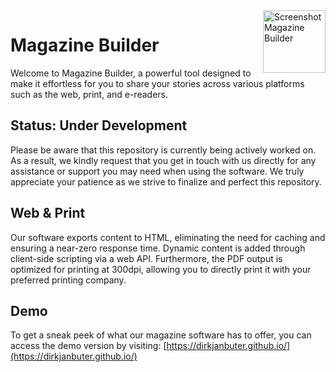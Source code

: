 <img alt="Screenshot Magazine Builder" href="https://dirkjanbuter.github.io/magazine/export/images/magazinebuilder.webp" width="100" style="float: right;">

# Magazine Builder

Welcome to Magazine Builder, a powerful tool designed to make it effortless for you to share your stories across various platforms such as the web, print, and e-readers.

## Status: Under Development 

Please be aware that this repository is currently being actively worked on. As a result, we kindly request that you get in touch with us directly for any assistance or support you may need when using the software. We truly appreciate your patience as we strive to finalize and perfect this repository.

## Web & Print

Our software exports content to HTML, eliminating the need for caching and ensuring a near-zero response time. Dynamic content is added through client-side scripting via a web API. Furthermore, the PDF output is optimized for printing at 300dpi, allowing you to directly print it with your preferred printing company.

## Demo

To get a sneak peek of what our magazine software has to offer, you can access the demo version by visiting: [https://dirkjanbuter.github.io/](https://dirkjanbuter.github.io/)

